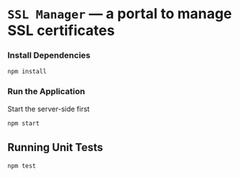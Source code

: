 # `SSL Manager` — a portal to manage SSL certificates

### Install Dependencies

```
npm install
```

### Run the Application
Start the server-side first

```
npm start
```

## Running Unit Tests

```
npm test
```